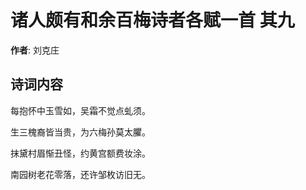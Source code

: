 # 诸人颇有和余百梅诗者各赋一首  其九

**作者**: 刘克庄

## 诗词内容

每抱怀中玉雪如，吴霜不觉点虬须。

生三槐裔皆当贵，为六梅孙莫太臞。

抹黛村眉惭丑怪，约黄宫额费妆涂。

南园树老花零落，还许邹枚访旧无。


